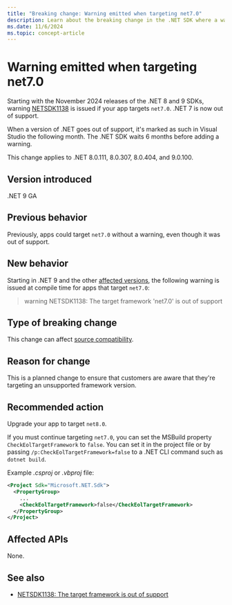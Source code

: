 ```yaml
---
title: "Breaking change: Warning emitted when targeting net7.0"
description: Learn about the breaking change in the .NET SDK where a warning is issued for apps that target net7.0, which is out of support.
ms.date: 11/6/2024
ms.topic: concept-article
---
```


# Warning emitted when targeting net7.0

Starting with the November 2024 releases of the .NET 8 and 9 SDKs, warning [NETSDK1138](../../../tools/sdk-errors/netsdk1138.md) is issued if your app targets `net7.0`. .NET 7 is now out of support.

When a version of .NET goes out of support, it's marked as such in Visual Studio the following month. The .NET SDK waits 6 months before adding a warning.

This change applies to .NET 8.0.111, 8.0.307, 8.0.404, and 9.0.100.

## Version introduced

.NET 9 GA

## Previous behavior

Previously, apps could target `net7.0` without a warning, even though it was out of support.

## New behavior

Starting in .NET 9 and the other [affected versions](#version-introduced), the following warning is issued at compile time for apps that target `net7.0`:

> warning NETSDK1138: The target framework 'net7.0' is out of support

## Type of breaking change

This change can affect [source compatibility](../../categories.md#source-compatibility).

## Reason for change

This is a planned change to ensure that customers are aware that they're targeting an unsupported framework version.

## Recommended action

Upgrade your app to target `net8.0`.

If you must continue targeting `net7.0`, you can set the MSBuild property `CheckEolTargetFramework` to `false`. You can set it in the project file or by passing `/p:CheckEolTargetFramework=false` to a .NET CLI command such as `dotnet build`.

Example *.csproj* or *.vbproj* file:

```xml
<Project Sdk="Microsoft.NET.Sdk">
  <PropertyGroup>
    ...
    <CheckEolTargetFramework>false</CheckEolTargetFramework>
  </PropertyGroup>
</Project>
```

## Affected APIs

None.

## See also

- [NETSDK1138: The target framework is out of support](../../../tools/sdk-errors/netsdk1138.md)
